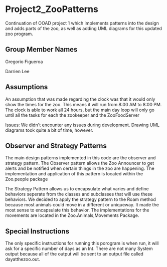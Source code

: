 # Project2_ZooPatterns

Continuation of OOAD project 1 which implements patterns into the design and adds parts 
of the zoo, as well as adding UML diagrams for this updated zoo program.

## Group Member Names
Gregorio Figueroa 

Darrien Lee

## Assumptions
An assumption that was made regarding the clock was that 
it would only show the times for the zoo. This means it will 
run from 8:00 AM to 8:00 PM. The clock is able to work all
24 hours, but the main day loop will only go until all the tasks for 
each the zookeeper and the ZooFoodServer


Issues: We didn't encounter any issues during development. Drawing UML diagrams took quite a bit of time, however.

## Observer and Strategy Patterns
The main design patterns implemented in this code are the observer
and strategy pattern. The Observer pattern allows the Zoo
Announcer to get alerts and be notified when certain things
in the zoo are happening. The implementation and application
of this pattern is located within the Zoo.people package

The Strategy Pattern allows us to encapsulate what varies and define 
behaviors seperate from the classes and subclasses that will
use these behaviors. We decided to apply the strategy pattern to the Roam
method because most animals could move in a different or uniqueway. It made
the most sense to encapsulate this behavior. The implementations
for the movements are located in the Zoo.Animals,Movements 
Package. 

## Special Instructions
The only specific instructions for running this porogram is when run, 
it will ask for a specific number of days as an Int. There are not many 
System output because all of the output will be sent to an output file
called dayatthezoo.out. 

